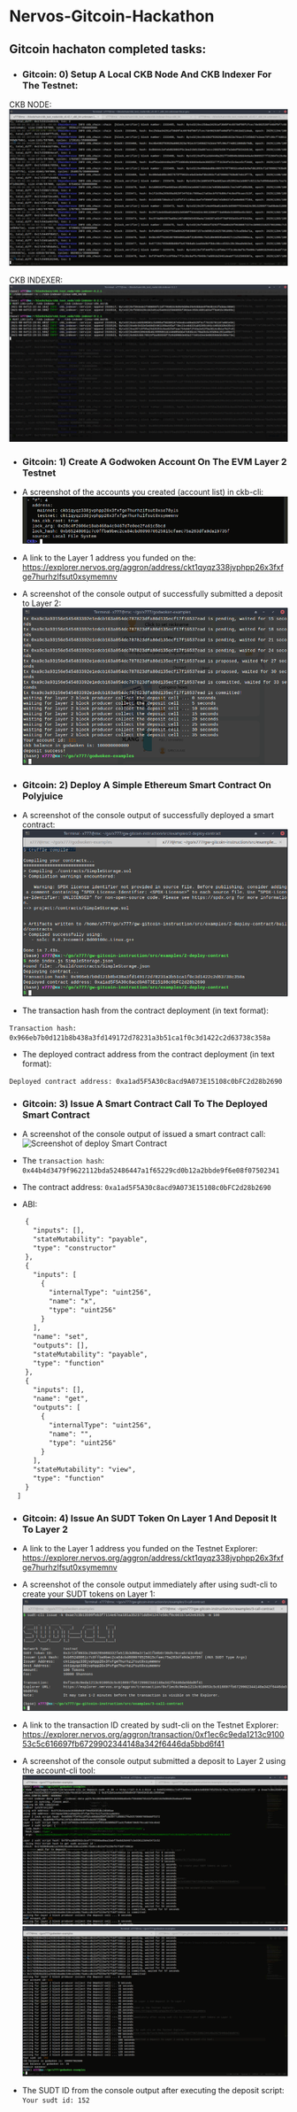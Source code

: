 # Nervos-Gitcoin-Hackathon

## Gitcoin hachaton completed tasks:

* ### Gitcoin: 0) Setup A Local CKB Node And CKB Indexer For The Testnet:
CKB NODE: 
![Screenshot of Local Node](https://github.com/x777/Nervos-Gitconin-Hackaton/blob/main/Setup%20a%20Local%20CKB%20Node%20and%20CKB%20Indexer/Local_node.png)

CKB INDEXER:
![Screenshot of Indexer](https://github.com/x777/Nervos-Gitconin-Hackaton/blob/main/Setup%20a%20Local%20CKB%20Node%20and%20CKB%20Indexer/Indexer.png)


* ### Gitcoin: 1) Create A Godwoken Account On The EVM Layer 2 Testnet

* A screenshot of the accounts you created (account list) in ckb-cli:
![Screenshot of account list](https://github.com/x777/Nervos-Gitconin-Hackaton/blob/main/Create%20A%20Godwoken%20Account%20On%20The%20EVM%20Layer%202%20Testnet/account_list.png)

* A link to the Layer 1 address you funded on the:
https://explorer.nervos.org/aggron/address/ckt1qyqz338jvphpp26x3fxfge7hurhzlfsut0xsymemnv

* A screenshot of the console output of successfully submitted a deposit to Layer 2:
![Screenshot of deposit Layer 2](https://github.com/x777/Nervos-Gitconin-Hackaton/blob/main/Create%20A%20Godwoken%20Account%20On%20The%20EVM%20Layer%202%20Testnet/deposit.png)


* ### Gitcoin: 2) Deploy A Simple Ethereum Smart Contract On Polyjuice

* A screenshot of the console output of successfully deployed a smart contract:
![Screenshot of deploy Smart Contract](https://github.com/x777/Nervos-Gitconin-Hackaton/blob/main/Deploy%20A%20Simple%20Ethereum%20Smart%20Contract%20On%20Polyjuice/deploy_contract.png)

* The transaction hash from the contract deployment (in text format):

```Transaction hash: 0x966eb7b0d121b8b438a3fd149172d78231a3b51ca1f0c3d1422c2d63738c358a```

* The deployed contract address from the contract deployment (in text format):

```Deployed contract address: 0xa1ad5F5A30c8acd9A073E15108c0bFC2d28b2690```


* ### Gitcoin: 3) Issue A Smart Contract Call To The Deployed Smart Contract

* A screenshot of the console output of  issued a smart contract call:
![Screenshot of deploy Smart Contract](https://github.com/x777/Nervos-Gitconin-Hackaton/blob/main/Issue%20A%20Smart%20Contract%20Call%20To%20The%20Deployed%20Smart%20Contract/output.png)

* The ```transaction hash```:
```0x44b4d3479f9622112bda52486447a1f65229cd0b12a2bbde9f6e08f07502341```

* The contract address:
```0xa1ad5F5A30c8acd9A073E15108c0bFC2d28b2690```

* ABI:
```[
    {
      "inputs": [],
      "stateMutability": "payable",
      "type": "constructor"
    },
    {
      "inputs": [
        {
          "internalType": "uint256",
          "name": "x",
          "type": "uint256"
        }
      ],
      "name": "set",
      "outputs": [],
      "stateMutability": "payable",
      "type": "function"
    },
    {
      "inputs": [],
      "name": "get",
      "outputs": [
        {
          "internalType": "uint256",
          "name": "",
          "type": "uint256"
        }
      ],
      "stateMutability": "view",
      "type": "function"
    }
  ]
  ```


* ### Gitcoin: 4) Issue An SUDT Token On Layer 1 And Deposit It To Layer 2

* A link to the Layer 1 address you funded on the Testnet Explorer:
https://explorer.nervos.org/aggron/address/ckt1qyqz338jvphpp26x3fxfge7hurhzlfsut0xsymemnv

* A screenshot of the console output immediately after using sudt-cli to create your SUDT tokens on Layer 1:
![Screenshot of sudt-cli to create your SUDT](https://github.com/x777/Nervos-Gitconin-Hackaton/blob/main/Issue%20An%20SUDT%20Token%20On%20Layer%201%20And%20Deposit%20It%20To%20Layer%202/SUDT_output.png)

* A link to the transaction ID created by sudt-cli on the Testnet Explorer:
https://explorer.nervos.org/aggron/transaction/0xf1ec6c9eda1213c910053c5c616697fb6729902344148a342f6446da5bbd6f41

* A screenshot of the console output submitted a deposit to Layer 2 using the account-cli tool:
![Screenshot of submitted a deposit to Layer 2. Part 1](https://github.com/x777/Nervos-Gitconin-Hackaton/blob/main/Issue%20An%20SUDT%20Token%20On%20Layer%201%20And%20Deposit%20It%20To%20Layer%202/deposit_output_1.png)
![Screenshot of submitted a deposit to Layer 2. Part 2](https://github.com/x777/Nervos-Gitconin-Hackaton/blob/main/Issue%20An%20SUDT%20Token%20On%20Layer%201%20And%20Deposit%20It%20To%20Layer%202/deposit_output_2.png)



* The SUDT ID from the console output after executing the deposit script:
```Your sudt id: 152```
